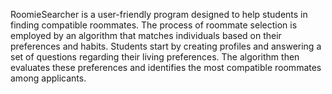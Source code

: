 RoomieSearcher is a user-friendly program designed to help students in finding compatible roommates. 
The process of roommate selection is employed by an algorithm that matches individuals based on their preferences and habits. 
Students start by creating profiles and answering a set of questions regarding their living preferences. 
The algorithm then evaluates these preferences and identifies the most compatible roommates among applicants.
